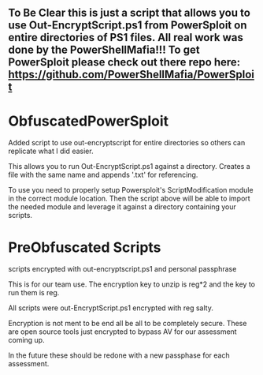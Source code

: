 ## To Be Clear this is just a script that allows you to use Out-EncryptScript.ps1 from PowerSploit on entire directories of PS1 files. All real work was done by the PowerShellMafia!!! To get PowerSploit please check out there repo here: https://github.com/PowerShellMafia/PowerSploit

# ObfuscatedPowerSploit

Added script to use out-encryptscript for entire directories so others can replicate what I did easier.

This allows you to run Out-EncryptScript.ps1 against a directory. Creates a file with the same name and appends '.txt' for referencing.

To use you need to properly setup Powersploit's ScriptModification module in the correct module location. Then the script above will be able to import the needed module and leverage it against a directory containing your scripts.

# PreObfuscated Scripts

scripts encrypted with out-encryptscript.ps1 and personal passphrase

This is for our team use. The encryption key to unzip is reg*2 and the key to run them is reg.

All scripts were out-EncryptScript.ps1 encrypted with reg salty.

Encryption is not ment to be end all be all to be completely secure. These are open source tools just encrypted to bypass AV for our assessment coming up.

In the future these should be redone with a new passphase for each assessment.

